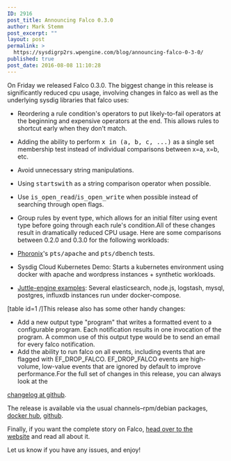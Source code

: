 ```yaml
---
ID: 2916
post_title: Announcing Falco 0.3.0
author: Mark Stemm
post_excerpt: ""
layout: post
permalink: >
  https://sysdigrp2rs.wpengine.com/blog/announcing-falco-0-3-0/
published: true
post_date: 2016-08-08 11:10:28
---
```

On Friday we released Falco 0.3.0. The biggest change in this release is significantly reduced cpu usage, involving changes in falco as well as the underlying sysdig libraries that falco uses:  
*   Reordering a rule condition's operators to put likely-to-fail operators at the beginning and expensive operators at the end. This allows rules to shortcut early when they don't match.
*   Adding the ability to perform <tt>x in (a, b, c, ...)</tt> as a single set membership test instead of individual comparisons between x=a, x=b, etc.
*   Avoid unnecessary string manipulations.
*   Using <tt>startswith</tt> as a string comparison operator when possible.
*   Use <tt>is_open_read</tt>/<tt>is_open_write</tt> when possible instead of searching through open flags.
*   Group rules by event type, which allows for an initial filter using event type before going through each rule's condition.All of these changes result in dramatically reduced CPU usage. Here are some comparisons between 0.2.0 and 0.3.0 for the following workloads:

  
*   [Phoronix][1]'s <tt>pts/apache</tt> and <tt>pts/dbench</tt> tests.
*   Sysdig Cloud Kubernetes Demo: Starts a kubernetes environment using docker with apache and wordpress instances + synthetic workloads.
*   [Juttle-engine examples][2]: Several elasticsearch, node.js, logstash, mysql, postgres, influxdb instances run under docker-compose.

  
[table id=1 /]This release also has some other handy changes:  
*   Add a new output type "program" that writes a formatted event to a configurable program. Each notification results in one invocation of the program. A common use of this output type would be to send an email for every falco notification.
*   Add the ability to run falco on all events, including events that are flagged with EF_DROP_FALCO. EF_DROP_FALCO events are high-volume, low-value events that are ignored by default to improve performance.For the full set of changes in this release, you can always look at the 

[changelog at github][3].  
  
The release is available via the usual channels–rpm/debian packages, [docker hub][4], [github][5].  
  
Finally, if you want the complete story on Falco, [head over to the website][6] and read all about it.  
  
Let us know if you have any issues, and enjoy!

 [1]: http://www.phoronix-test-suite.com/
 [2]: https://github.com/juttle/juttle-engine/blob/master/examples/README.md
 [3]: https://github.com/draios/falco/blob/master/CHANGELOG.md
 [4]: https://hub.docker.com/r/sysdig/falco
 [5]: https://github.com/draios/falco
 [6]: http://www.sysdig.org/falco/